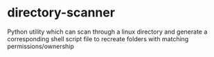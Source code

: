 # directory-scanner
Python utility which can scan through a linux directory and generate a corresponding shell script file to recreate folders with matching permissions/ownership
